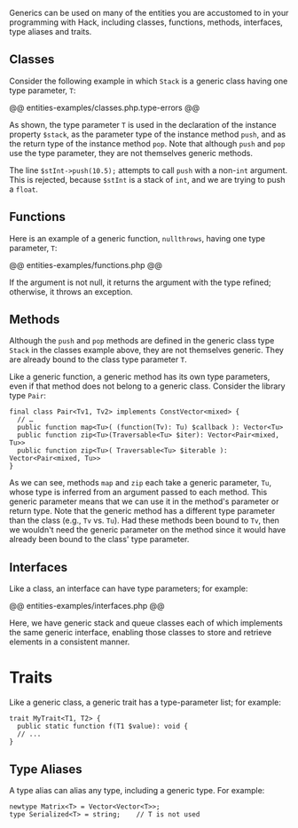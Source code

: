 Generics can be used on many of the entities you are accustomed to in your programming with Hack, including classes, functions, methods, interfaces, type aliases and traits.

## Classes

Consider the following example in which `Stack` is a generic class having one type parameter, `T`:

@@ entities-examples/classes.php.type-errors @@

As shown, the type parameter `T` is used in the declaration of the instance property `$stack`, as the parameter type of the instance method `push`, and as the return type of the instance method `pop`. Note that although `push` and `pop` use the type parameter, they are not themselves generic methods.

The line `$stInt->push(10.5);` attempts to call `push` with a non-`int` argument. This is rejected, because `$stInt` is a stack of `int`, and we are trying to push a `float`.

## Functions

Here is an example of a generic function, `nullthrows`, having one type parameter, `T`:

@@ entities-examples/functions.php @@

If the argument is not null, it returns the argument with the type refined; otherwise, it throws an exception.

## Methods

Although the `push` and `pop` methods are defined in the generic class type `Stack` in the classes example above, they are not themselves generic. They are already bound to the class type parameter `T`.

Like a generic function, a generic method has its own type parameters, even if that method does not belong to a generic class. Consider the library type `Pair`:

```
final class Pair<Tv1, Tv2> implements ConstVector<mixed> {
  // …
  public function map<Tu>( (function(Tv): Tu) $callback ): Vector<Tu>
  public function zip<Tu>(Traversable<Tu> $iter): Vector<Pair<mixed, Tu>>
  public function zip<Tu>( Traversable<Tu> $iterable ): Vector<Pair<mixed, Tu>>
}
```
As we can see, methods `map` and `zip` each take a generic parameter, `Tu`, whose type is inferred from an argument passed to each method. This generic parameter means that we can use it in the method's parameter or return type. Note that the generic method has a different type parameter than the class (e.g., `Tv` vs. `Tu`). Had these methods been bound to `Tv`, then we wouldn't need the generic parameter on the method since it would have already been bound to the class' type parameter.

## Interfaces

Like a class, an interface can have type parameters; for example:

@@ entities-examples/interfaces.php @@

Here, we have generic stack and queue classes each of which implements the same generic interface, enabling those classes to store and retrieve elements in a consistent manner.

# Traits

Like a generic class, a generic trait has a type-parameter list; for example:

```
trait MyTrait<T1, T2> {
  public static function f(T1 $value): void {
  // ...
}
```

## Type Aliases

A type alias can alias any type, including a generic type. For example:

```
newtype Matrix<T> = Vector<Vector<T>>;
type Serialized<T> = string;    // T is not used
```
